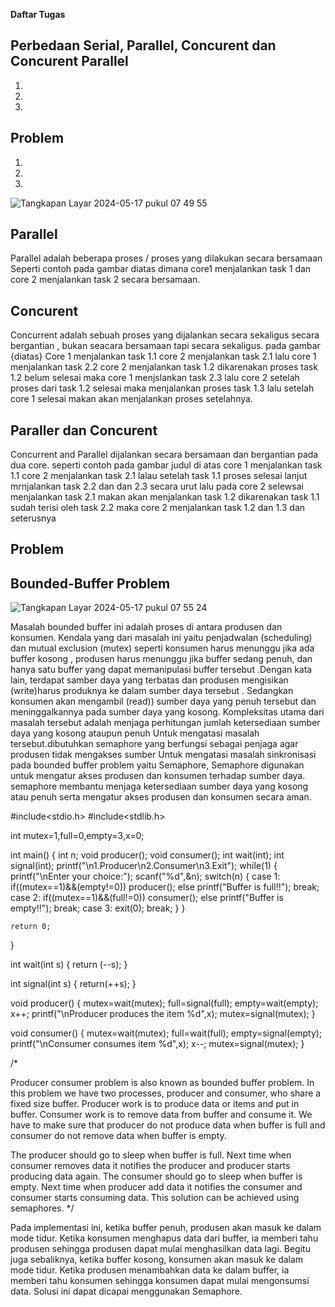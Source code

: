**Daftar Tugas**

## Perbedaan Serial, Parallel, Concurent dan Concurent Parallel

1.
2.
3.

## Problem

1.
2.
3.

![Tangkapan Layar 2024-05-17 pukul 07 49 55](https://github.com/zakwanaraffi/SysOP24-3123521030/assets/160553582/d15ab585-5c27-4db8-ae2b-70ed64b8cc64)

## Parallel

Parallel adalah beberapa proses / proses yang dilakukan secara bersamaan Seperti contoh pada gambar diatas dimana core1 menjalankan task 1 dan core 2 menjalankan task 2 secara bersamaan.



## Concurent

Concurrent adalah sebuah proses yang dijalankan secara sekaligus secara bergantian , bukan seacara bersamaan tapi secara sekaligus. pada gambar {diatas} Core 1 menjalankan task 1.1 core 2 menjalankan task 2.1 lalu core 1 menjalankan task 2.2 core 2 menjalankan task 1.2 dikarenakan proses task 1.2 belum selesai maka core 1 menjslankan task 2.3 lalu core 2 setelah proses dari task 1.2 selesai maka menjalankan proses task 1.3 lalu setelah core 1 selesai makan akan menjalankan proses setelahnya.



## Paraller dan Concurent

Concurrent and Parallel dijalankan secara bersamaan dan bergantian pada dua core. seperti contoh pada gambar judul di atas core 1 menjalankan task 1.1 core 2 menjalankan task 2.1 lalau setelah task 1.1 proses selesai lanjut mrnjalankan task 2.2 dan dan 2.3 secara urut lalu pada core 2 selewsai menjalankan task 2.1 makan akan menjalankan task 1.2 dikarenakan task 1.1 sudah terisi oleh task 2.2 maka core 2 menjalankan task 1.2 dan 1.3 dan seterusnya

## Problem

## Bounded-Buffer Problem

![Tangkapan Layar 2024-05-17 pukul 07 55 24](https://github.com/zakwanaraffi/SysOP24-3123521030/assets/160553582/6a14b1d1-ffa7-499a-a717-09d879c32fd1)

Masalah bounded buffer ini adalah proses di antara produsen dan konsumen. Kendala yang dari masalah ini yaitu penjadwalan (scheduling) dan mutual exclusion (mutex) seperti konsumen harus menunggu jika ada buffer kosong , produsen harus menunggu jika buffer sedang penuh, dan hanya satu buffer yang dapat memanipulasi buffer tersebut .Dengan kata lain, terdapat samber daya yang terbatas dan produsen mengisikan (write)harus produknya ke dalam sumber daya tersebut . Sedangkan konsumen akan mengambil (read)) sumber daya yang penuh tersebut dan meninggalkannya pada sumber daya yang kosong. Kompleksitas utama dari masalah tersebut adalah menjaga perhitungan jumlah ketersediaan sumber daya yang kosong ataupun penuh
Untuk mengatasi masalah tersebut.dibutuhkan semaphore yang berfungsi sebagai penjaga agar produsen tidak mengakses sumber Untuk mengatasi masalah sinkronisasi pada bounded buffer problem yaitu Semaphore, Semaphore digunakan untuk mengatur akses produsen dan konsumen terhadap sumber daya. semaphore membantu menjaga ketersediaan sumber daya yang kosong atau penuh serta mengatur akses produsen dan konsumen secara aman.

#include<stdio.h>
#include<stdlib.h>
 
int mutex=1,full=0,empty=3,x=0;
 
int main()
{
	int n;
	void producer();
	void consumer();
	int wait(int);
	int signal(int);
	printf("\n1.Producer\n2.Consumer\n3.Exit");
	while(1)
	{
		printf("\nEnter your choice:");
		scanf("%d",&n);
		switch(n)
		{
			case 1:	if((mutex==1)&&(empty!=0))
						producer();
					else
						printf("Buffer is full!!");
					break;
			case 2:	if((mutex==1)&&(full!=0))
						consumer();
					else
						printf("Buffer is empty!!");
					break;
			case 3:
					exit(0);
					break;
		}
	}
	
	return 0;
}
 
int wait(int s)
{
	return (--s);
}
 
int signal(int s)
{
	return(++s);
}
 
void producer()
{
	mutex=wait(mutex);
	full=signal(full);
	empty=wait(empty);
	x++;
	printf("\nProducer produces the item %d",x);
	mutex=signal(mutex);
}
 
void consumer()
{
	mutex=wait(mutex);
	full=wait(full);
	empty=signal(empty);
	printf("\nConsumer consumes item %d",x);
	x--;
	mutex=signal(mutex);
}


/*

Producer consumer problem is also known as bounded buffer problem. In this problem we have two processes, producer and consumer, who share a fixed size buffer. Producer work is to produce data or items and put in buffer. Consumer work is to remove data from buffer and consume it. We have to make sure that producer do not produce data when buffer is full and consumer do not remove data when buffer is empty.

The producer should go to sleep when buffer is full. Next time when consumer removes data it notifies the producer and producer starts producing data again. The consumer should go to sleep when buffer is empty. Next time when producer add data it notifies the consumer and consumer starts consuming data. This solution can be achieved using semaphores.
*/

Pada implementasi ini, ketika buffer penuh, produsen akan masuk ke dalam mode tidur. Ketika konsumen menghapus data dari buffer, ia memberi tahu produsen sehingga produsen dapat mulai menghasilkan data lagi. Begitu juga sebaliknya, ketika buffer kosong, konsumen akan masuk ke dalam mode tidur. Ketika produsen menambahkan data ke dalam buffer, ia memberi tahu konsumen sehingga konsumen dapat mulai mengonsumsi data. Solusi ini dapat dicapai menggunakan Semaphore.


